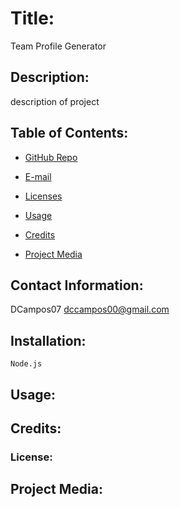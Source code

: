 

  # Title:
  Team Profile Generator

  ## Description:
  description of project

  ## Table of Contents:
   * [GitHub Repo](#github)
   
   * [E-mail](#email)
   
   * [Licenses](#licences)
   
   * [Usage](#usage)

   * [Credits](#credits)
   
   * [Project Media](#media)


  ## Contact Information:
  DCampos07 
  dccampos00@gmail.com

  ## Installation:
    Node.js

  ## Usage:
    
  
  ## Credits:
  

  ### License:
  

  ## Project Media:
  
